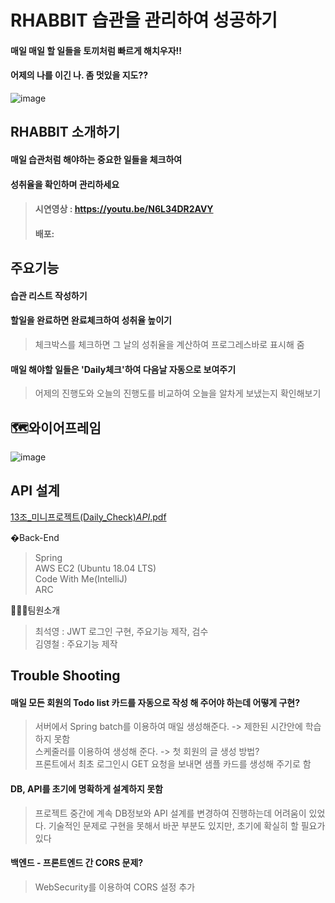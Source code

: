 # RHABBIT 습관을 관리하여 성공하기
#### 매일 매일 할 일들을 토끼처럼 빠르게 해치우자!!
#### 어제의 나를 이긴 나. 좀 멋있을 지도??
 ![image](https://user-images.githubusercontent.com/86106738/145669387-078c3e6d-5d40-4658-9532-fde71d3e571f.png)

 ## RHABBIT 소개하기
#### 매일 습관처럼 해야하는 중요한 일들을 체크하여 
#### 성취율을 확인하며 관리하세요

> ####  시연영상 : https://youtu.be/N6L34DR2AVY  
> ####  배포:

## 주요기능
#### 습관 리스트 작성하기

#### 할일을 완료하면 완료체크하여 성취율 높이기
> 체크박스를 체크하면 그 날의 성취율을 계산하여 프로그레스바로 표시해 줌

#### 매일 해야할 일들은 'Daily체크'하여 다음날 자동으로 보여주기
> 어제의 진행도와 오늘의 진행도를 비교하여 오늘을 알차게 보냈는지 확인해보기
 
## 🗺와이어프레임
![image](https://user-images.githubusercontent.com/86106738/145660434-1f838d4d-4eb6-4fe9-aeda-64cf4f4b377b.png)

## API 설계
 
 [13조_미니프로젝트(Daily_Check)_API_.pdf](https://github.com/Rhabbit13/Rhabbit-FrontEnd/files/7696328/13._.Daily_Check._API_.pdf)

�Back-End
> Spring  
> AWS EC2 (Ubuntu 18.04 LTS)  
> Code With Me(IntelliJ)    
> ARC  

🧑🏻‍💻팀원소개
> 최석영 : JWT 로그인 구현, 주요기능 제작, 검수  
> 김영철 : 주요기능 제작

## Trouble Shooting
#### 매일 모든 회원의 Todo list 카드를 자동으로 작성 해 주어야 하는데 어떻게 구현?  
> 서버에서 Spring batch를 이용하여 매일 생성해준다. -> 제한된 시간안에 학습하지 못함<br>
> 스케줄러를 이용하여 생성해 준다. -> 첫 회원의 글 생성 방법? <br> 
> 프론트에서 최초 로그인시 GET 요청을 보내면 샘플 카드를 생성해 주기로 함<br>  

#### DB, API를 초기에 명확하게 설계하지 못함
> 프로젝트 중간에 계속 DB정보와 API 설계를 변경하여 진행하는데 어려움이 있었다.
> 기술적인 문제로 구현을 못해서 바꾼 부분도 있지만, 초기에 확실히 할 필요가 있다

#### 백엔드 - 프론트엔드  간 CORS 문제?  
> WebSecurity를 이용하여 CORS 설정 추가
